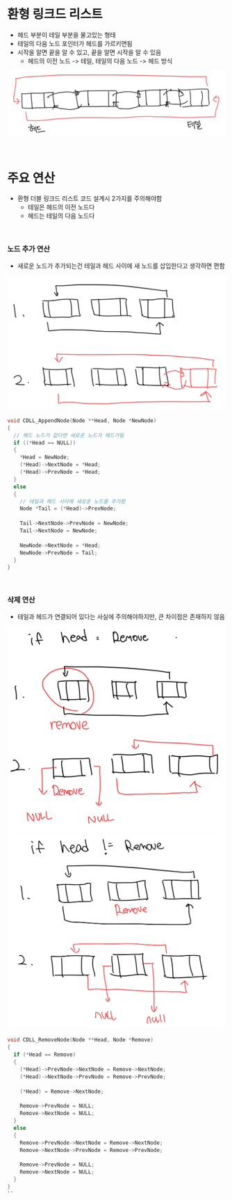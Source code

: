 # 환형 링크드 리스트

- 헤드 부분이 테일 부분을 물고있는 형태
- 테일의 다음 노드 포인터가 헤드를 가르키면됨
- 시작을 알면 끝을 알 수 있고, 끝을 알면 시작을 알 수 있음
  - 헤드의 이전 노드 -> 테일, 테일의 다음 노드 -> 헤드 방식

![alt text](./images/image-3.png)

<br>

# 주요 연산

- 환형 더블 링크드 리스트 코드 설계시 2가지를 주의해야함
  - 테일은 헤드의 이전 노드다
  - 헤드는 테일의 다음 노드다

<br>

### 노드 추가 연산

- 새로운 노드가 추가되는건 테일과 헤드 사이에 새 노드를 삽입한다고 생각하면 편함

![alt text](./images/image-4.png)

```c
void CDLL_AppendNode(Node **Head, Node *NewNode)
{
  // 해드 노드가 없다면 새로운 노드가 헤드가됨
  if ((*Head == NULL))
  {
    *Head = NewNode;
    (*Head)->NextNode = *Head;
    (*Head)->PrevNode = *Head;
  }
  else
  {
    // 테일과 헤드 사이에 새로운 노드를 추가함
    Node *Tail = (*Head)->PrevNode;

    Tail->NextNode->PrevNode = NewNode;
    Tail->NextNode = NewNode;

    NewNode->NextNode = *Head;
    NewNode->PrevNode = Tail;
  }
}
```

<br>

### 삭제 연산

- 테일과 헤드가 연결되어 있다는 사실에 주의해야하지만, 큰 차이점은 존재하지 않음

![alt text](./images/image-5.png)
![alt text](./images/image-6.png)

```c
void CDLL_RemoveNode(Node **Head, Node *Remove)
{
  if (*Head == Remove)
  {
    (*Head)->PrevNode->NextNode = Remove->NextNode;
    (*Head)->NextNode->PrevNode = Remove->PrevNode;

    (*Head) = Remove->NextNode;

    Remove->PrevNode = NULL;
    Remove->NextNode = NULL;
  }
  else
  {
    Remove->PrevNode->NextNode = Remove->NextNode;
    Remove->NextNode->PrevNode = Remove->PrevNode;

    Remove->PrevNode = NULL;
    Remove->NextNode = NULL;
  }
}
``
```
